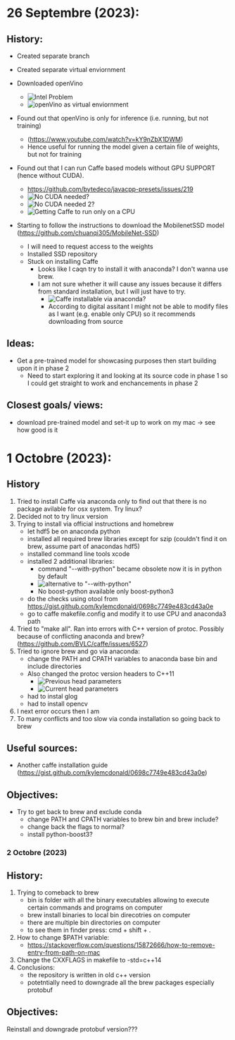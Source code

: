 # 26 Septembre (2023):
## History:
- Created separate branch
- Created separate virtual enviornment
- Downloaded openVino
    - ![Intel Problem](logResources/0_IntelProblem.png)
    - ![openVino as virtual enviornment](logResources/1_openVino.png)

- Found out that openVino is only for inference (i.e. running, but not training)
    - (https://www.youtube.com/watch?v=kY9nZbX1DWM)
    - Hence useful for running the model given a certain file of weights, but not for training

- Found out that I can run Caffe based models without GPU SUPPORT (hence without CUDA). 
    - https://github.com/bytedeco/javacpp-presets/issues/219
    - ![No CUDA needed?](logResources/2_CudaProblem.png)
    - ![No CUDA needed 2?](logResources/2_CudaProblem2.png)
    - ![Getting Caffe to run only on a CPU](logResources/3_CaffeOnlyCPU.png)

- Starting to follow the instructions to download the MobilenetSSD model (https://github.com/chuanqi305/MobileNet-SSD)
    - I will need to request access to the weights
    - Installed SSD repository 
    - Stuck on installing Caffe
        - Looks like I caqn try to install it with anaconda? I don't wanna use brew. 
        - I am not sure whether it will cause any issues because it differs from standard installation, but I will just have to try.
            - ![Caffe installable via anaconda?](logResources/4_CaffeAnaconda.png)
            - According to digital assitant I might not be able to modify files as I want (e.g. enable only CPU) so it recommends downloading from source

## Ideas:
- Get a pre-trained model for showcasing purposes then start building upon it in phase 2
    - Need to start exploring it and looking at its source code in phase 1 so I could get 
        straight to work and enchancements in phase 2

## Closest goals/ views:
- download pre-trained model and set-it up to work on my mac -> see how good is it

# 1 Octobre (2023):
## History
1. Tried to install Caffe via anaconda only to find out that there is no package avilable for osx system. Try linux? 
2. Decided not to try linux version
3. Trying to install via official instructions and homebrew
    - let hdf5 be on anaconda python
    - installed all required brew libraries except for szip (couldn't find it on brew, assume part of anacondas hdf5)
    - installed command line tools xcode
    - installed 2 additional libraries:
        - command "--with-python" became obsolete now it is in python by default
        - ![alternative to "--with-python"](logResources/5_withPython.png)
        - No boost-python available only boost-python3
    - do the checks using otool from https://gist.github.com/kylemcdonald/0698c7749e483cd43a0e 
    - go to caffe makefile.config and modify it to use CPU and anaconda3 path
4. Tried to "make all". Ran into errors with C++ version of protoc. Possibly because of conflicting anaconda and brew? (https://github.com/BVLC/caffe/issues/6527)
5. Tried to ignore brew and go via anaconda:
    - change the PATH and CPATH variables to anaconda base bin and include directories
    - Also changed the protoc version headers to C++11 
        - ![Previous head parameters](logResources/6_headOld.png)
        - ![Current head parameters](logResources/6_headNew.png)
    - had to instal glog 
    - had to install opencv
6. I next error occurs then I am
7. To many conflicts and too slow via conda installation so going back to brew

## Useful sources:
- Another caffe installation guide (https://gist.github.com/kylemcdonald/0698c7749e483cd43a0e)

## Objectives:
- Try to get back to brew and exclude conda
    - change PATH and CPATH variables to brew bin and brew include?
    - change back the flags to normal?
    - install python-boost3?


### 2 Octobre (2023)
## History:
1. Trying to comeback to brew
    - bin is folder with all the binary executables allowing to execute certain commands and programs on computer
    - brew install binaries to local bin direcotries on computer
    - there are multiple bin directories on computer
    - to see them in finder press: cmd + shift + .
2. How to change $PATH variable:
    - https://stackoverflow.com/questions/15872666/how-to-remove-entry-from-path-on-mac
3. Change the CXXFLAGS in makefile to -std=c++14
4. Conclusions:
    - the repository is written in old c++ version
    - potetntially need to downgrade all the brew packages especially protobuf

## Objectives:
Reinstall and downgrade protobuf version???
